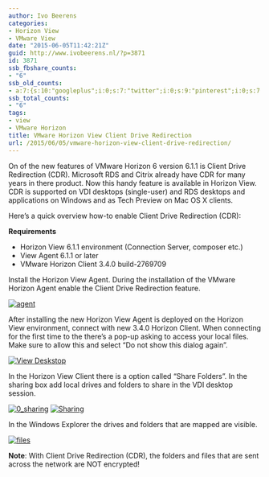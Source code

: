 ```yaml
---
author: Ivo Beerens
categories:
- Horizon View
- VMware View
date: "2015-06-05T11:42:21Z"
guid: http://www.ivobeerens.nl/?p=3871
id: 3871
ssb_fbshare_counts:
- "6"
ssb_old_counts:
- a:7:{s:10:"googleplus";i:0;s:7:"twitter";i:0;s:9:"pinterest";i:0;s:7:"fbshare";i:6;s:8:"linkedin";i:0;s:6:"reddit";i:0;s:6:"tumblr";i:0;}
ssb_total_counts:
- "6"
tags:
- view
- VMware Horizon
title: VMware Horizon View Client Drive Redirection
url: /2015/06/05/vmware-horizon-view-client-drive-redirection/
---
```


On of the new features of VMware Horizon 6 version 6.1.1 is Client Drive Redirection (CDR). Microsoft RDS and Citrix already have CDR for many years in there product. Now this handy feature is available in Horizon View. CDR is supported on VDI desktops (single-user) and RDS desktops and applications on Windows and as Tech Preview on Mac OS X clients.

Here’s a quick overview how-to enable Client Drive Redirection (CDR):

**Requirements**

- Horizon View 6.1.1 environment (Connection Server, composer etc.)
- View Agent 6.1.1 or later
- VMware Horizon Client 3.4.0 build-2769709

Install the Horizon View Agent. During the installation of the VMware Horizon Agent enable the Client Drive Redirection feature.

[![agent](http://localhost/wp-content/uploads/2015/06/agent-300x227.png)](http://localhost/wp-content/uploads/2015/06/agent.png)

After installing the new Horizon View Agent is deployed on the Horizon View environment, connect with new 3.4.0 Horizon Client. When connecting for the first time to the there’s a pop-up asking to access your local files. Make sure to allow this and select “Do not show this dialog again”.

[![View Deskstop](http://localhost/wp-content/uploads/2015/06/View-Deskstop-300x131.png)](http://localhost/wp-content/uploads/2015/06/View-Deskstop.png)

In the Horizon View Client there is a option called “Share Folders”. In the sharing box add local drives and folders to share in the VDI desktop session.

[![0_sharing](http://localhost/wp-content/uploads/2015/06/0_sharing.png)](http://localhost/wp-content/uploads/2015/06/0_sharing.png) [![Sharing](http://localhost/wp-content/uploads/2015/06/Sharing-300x233.png)](http://localhost/wp-content/uploads/2015/06/Sharing.png)

In the Windows Explorer the drives and folders that are mapped are visible.

[![files](http://localhost/wp-content/uploads/2015/06/files-300x181.png)](http://localhost/wp-content/uploads/2015/06/files.png)

**Note**: With Client Drive Redirection (CDR), the folders and files that are sent across the network are NOT encrypted!
